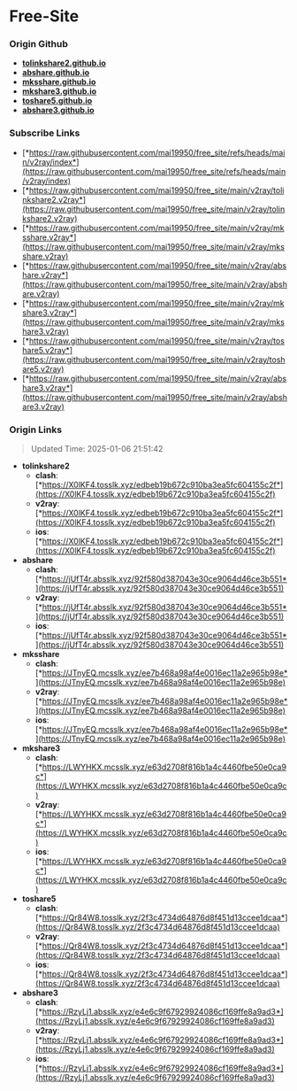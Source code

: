 # Free-Site

### Origin Github

- [**tolinkshare2.github.io**](https://github.com/tolinkshare2/tolinkshare2.github.io)
- [**abshare.github.io**](https://github.com/abshare/abshare.github.io)
- [**mksshare.github.io**](https://github.com/mksshare/mksshare.github.io)
- [**mkshare3.github.io**](https://github.com/mkshare3/mkshare3.github.io)
- [**toshare5.github.io**](https://github.com/toshare5/toshare5.github.io)
- [**abshare3.github.io**](https://github.com/abshare3/abshare3.github.io)

### Subscribe Links

- [*https://raw.githubusercontent.com/mai19950/free_site/refs/heads/main/v2ray/index*](https://raw.githubusercontent.com/mai19950/free_site/refs/heads/main/v2ray/index)
- [*https://raw.githubusercontent.com/mai19950/free_site/main/v2ray/tolinkshare2.v2ray*](https://raw.githubusercontent.com/mai19950/free_site/main/v2ray/tolinkshare2.v2ray)
- [*https://raw.githubusercontent.com/mai19950/free_site/main/v2ray/mksshare.v2ray*](https://raw.githubusercontent.com/mai19950/free_site/main/v2ray/mksshare.v2ray)
- [*https://raw.githubusercontent.com/mai19950/free_site/main/v2ray/abshare.v2ray*](https://raw.githubusercontent.com/mai19950/free_site/main/v2ray/abshare.v2ray)
- [*https://raw.githubusercontent.com/mai19950/free_site/main/v2ray/mkshare3.v2ray*](https://raw.githubusercontent.com/mai19950/free_site/main/v2ray/mkshare3.v2ray)
- [*https://raw.githubusercontent.com/mai19950/free_site/main/v2ray/toshare5.v2ray*](https://raw.githubusercontent.com/mai19950/free_site/main/v2ray/toshare5.v2ray)
- [*https://raw.githubusercontent.com/mai19950/free_site/main/v2ray/abshare3.v2ray*](https://raw.githubusercontent.com/mai19950/free_site/main/v2ray/abshare3.v2ray)

### Origin Links

> Updated Time: 2025-01-06 21:51:42

- **tolinkshare2**
  - **clash**: [*https://X0lKF4.tosslk.xyz/edbeb19b672c910ba3ea5fc604155c2f*](https://X0lKF4.tosslk.xyz/edbeb19b672c910ba3ea5fc604155c2f)
  - **v2ray**: [*https://X0lKF4.tosslk.xyz/edbeb19b672c910ba3ea5fc604155c2f*](https://X0lKF4.tosslk.xyz/edbeb19b672c910ba3ea5fc604155c2f)
  - **ios**: [*https://X0lKF4.tosslk.xyz/edbeb19b672c910ba3ea5fc604155c2f*](https://X0lKF4.tosslk.xyz/edbeb19b672c910ba3ea5fc604155c2f)
- **abshare**
  - **clash**: [*https://jUfT4r.absslk.xyz/92f580d387043e30ce9064d46ce3b551*](https://jUfT4r.absslk.xyz/92f580d387043e30ce9064d46ce3b551)
  - **v2ray**: [*https://jUfT4r.absslk.xyz/92f580d387043e30ce9064d46ce3b551*](https://jUfT4r.absslk.xyz/92f580d387043e30ce9064d46ce3b551)
  - **ios**: [*https://jUfT4r.absslk.xyz/92f580d387043e30ce9064d46ce3b551*](https://jUfT4r.absslk.xyz/92f580d387043e30ce9064d46ce3b551)
- **mksshare**
  - **clash**: [*https://JTnyEQ.mcsslk.xyz/ee7b468a98af4e0016ec11a2e965b98e*](https://JTnyEQ.mcsslk.xyz/ee7b468a98af4e0016ec11a2e965b98e)
  - **v2ray**: [*https://JTnyEQ.mcsslk.xyz/ee7b468a98af4e0016ec11a2e965b98e*](https://JTnyEQ.mcsslk.xyz/ee7b468a98af4e0016ec11a2e965b98e)
  - **ios**: [*https://JTnyEQ.mcsslk.xyz/ee7b468a98af4e0016ec11a2e965b98e*](https://JTnyEQ.mcsslk.xyz/ee7b468a98af4e0016ec11a2e965b98e)
- **mkshare3**
  - **clash**: [*https://LWYHKX.mcsslk.xyz/e63d2708f816b1a4c4460fbe50e0ca9c*](https://LWYHKX.mcsslk.xyz/e63d2708f816b1a4c4460fbe50e0ca9c)
  - **v2ray**: [*https://LWYHKX.mcsslk.xyz/e63d2708f816b1a4c4460fbe50e0ca9c*](https://LWYHKX.mcsslk.xyz/e63d2708f816b1a4c4460fbe50e0ca9c)
  - **ios**: [*https://LWYHKX.mcsslk.xyz/e63d2708f816b1a4c4460fbe50e0ca9c*](https://LWYHKX.mcsslk.xyz/e63d2708f816b1a4c4460fbe50e0ca9c)
- **toshare5**
  - **clash**: [*https://Qr84W8.tosslk.xyz/2f3c4734d64876d8f451d13ccee1dcaa*](https://Qr84W8.tosslk.xyz/2f3c4734d64876d8f451d13ccee1dcaa)
  - **v2ray**: [*https://Qr84W8.tosslk.xyz/2f3c4734d64876d8f451d13ccee1dcaa*](https://Qr84W8.tosslk.xyz/2f3c4734d64876d8f451d13ccee1dcaa)
  - **ios**: [*https://Qr84W8.tosslk.xyz/2f3c4734d64876d8f451d13ccee1dcaa*](https://Qr84W8.tosslk.xyz/2f3c4734d64876d8f451d13ccee1dcaa)
- **abshare3**
  - **clash**: [*https://RzyLj1.absslk.xyz/e4e6c9f67929924086cf169ffe8a9ad3*](https://RzyLj1.absslk.xyz/e4e6c9f67929924086cf169ffe8a9ad3)
  - **v2ray**: [*https://RzyLj1.absslk.xyz/e4e6c9f67929924086cf169ffe8a9ad3*](https://RzyLj1.absslk.xyz/e4e6c9f67929924086cf169ffe8a9ad3)
  - **ios**: [*https://RzyLj1.absslk.xyz/e4e6c9f67929924086cf169ffe8a9ad3*](https://RzyLj1.absslk.xyz/e4e6c9f67929924086cf169ffe8a9ad3)
